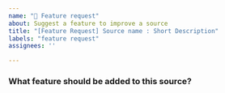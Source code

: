 ```yaml
---
name: "🌟 Feature request"
about: Suggest a feature to improve a source
title: "[Feature Request] Source name : Short Description"
labels: "feature request"
assignees: ''

---
```

### What feature should be added to this source?

